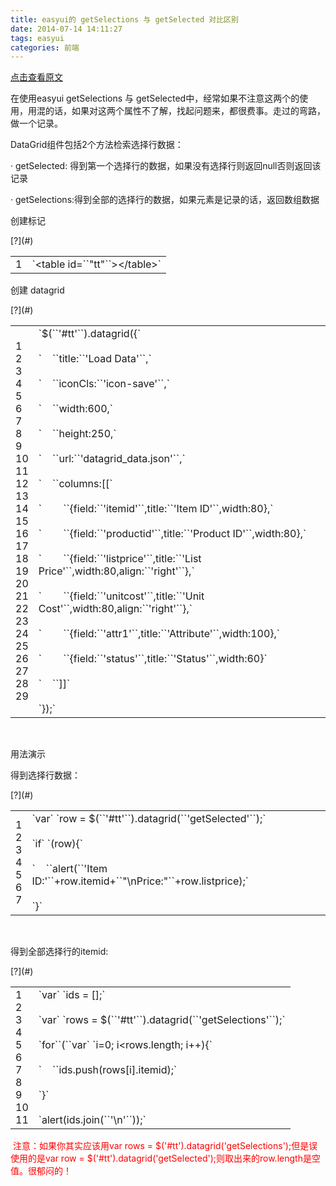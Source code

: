 ```yaml
---
title: easyui的 getSelections 与 getSelected 对比区别
date: 2014-07-14 14:11:27
tags: easyui
categories: 前端
---
```

[点击查看原文](https://www.cnblogs.com/bugzone/p/3842624.html)

<!-- more -->

<div id="cnblogs_post_body" class="blogpost-body ">

在使用easyui getSelections 与 getSelected中，经常如果不注意这两个的使用，用混的话，如果对这两个属性不了解，找起问题来，都很费事。走过的弯路，做一个记录。

DataGrid组件包括2个方法检索选择行数据：

·&nbsp;getSelected:&nbsp;得到第一个选择行的数据，如果没有选择行则返回null否则返回该记录

·&nbsp;getSelections:得到全部的选择行的数据，如果元素是记录的话，返回数组数据

创建标记

<div class="cnblogs_Highlighter sh-gutter">
<div><div id="highlighter_881797" class="syntaxhighlighter  javascript"><div class="toolbar"><span>[?](#)</span></div><table border="0" cellpadding="0" cellspacing="0"><tbody><tr><td class="gutter"><div class="line number1 index0 alt2">1</div></td><td class="code"><div class="container"><div class="line number1 index0 alt2">`&lt;table id=``"tt"``&gt;&lt;/table&gt;`</div></div></td></tr></tbody></table></div></div>
</div>

创建&nbsp;datagrid

<div class="cnblogs_Highlighter sh-gutter">
<div><div id="highlighter_907021" class="syntaxhighlighter  javascript"><div class="toolbar"><span>[?](#)</span></div><table border="0" cellpadding="0" cellspacing="0"><tbody><tr><td class="gutter"><div class="line number1 index0 alt2">1</div><div class="line number2 index1 alt1">2</div><div class="line number3 index2 alt2">3</div><div class="line number4 index3 alt1">4</div><div class="line number5 index4 alt2">5</div><div class="line number6 index5 alt1">6</div><div class="line number7 index6 alt2">7</div><div class="line number8 index7 alt1">8</div><div class="line number9 index8 alt2">9</div><div class="line number10 index9 alt1">10</div><div class="line number11 index10 alt2">11</div><div class="line number12 index11 alt1">12</div><div class="line number13 index12 alt2">13</div><div class="line number14 index13 alt1">14</div><div class="line number15 index14 alt2">15</div><div class="line number16 index15 alt1">16</div><div class="line number17 index16 alt2">17</div><div class="line number18 index17 alt1">18</div><div class="line number19 index18 alt2">19</div><div class="line number20 index19 alt1">20</div><div class="line number21 index20 alt2">21</div><div class="line number22 index21 alt1">22</div><div class="line number23 index22 alt2">23</div><div class="line number24 index23 alt1">24</div><div class="line number25 index24 alt2">25</div><div class="line number26 index25 alt1">26</div><div class="line number27 index26 alt2">27</div><div class="line number28 index27 alt1">28</div><div class="line number29 index28 alt2">29</div></td><td class="code"><div class="container"><div class="line number1 index0 alt2">`$(``'#tt'``).datagrid({`</div><div class="line number2 index1 alt1">&nbsp;</div><div class="line number3 index2 alt2">`&nbsp;&nbsp;&nbsp;&nbsp;``title:``'Load Data'``,`</div><div class="line number4 index3 alt1">&nbsp;</div><div class="line number5 index4 alt2">`&nbsp;&nbsp;&nbsp;&nbsp;``iconCls:``'icon-save'``,`</div><div class="line number6 index5 alt1">&nbsp;</div><div class="line number7 index6 alt2">`&nbsp;&nbsp;&nbsp;&nbsp;``width:600,`</div><div class="line number8 index7 alt1">&nbsp;</div><div class="line number9 index8 alt2">`&nbsp;&nbsp;&nbsp;&nbsp;``height:250,`</div><div class="line number10 index9 alt1">&nbsp;</div><div class="line number11 index10 alt2">`&nbsp;&nbsp;&nbsp;&nbsp;``url:``'datagrid_data.json'``,`</div><div class="line number12 index11 alt1">&nbsp;</div><div class="line number13 index12 alt2">`&nbsp;&nbsp;&nbsp;&nbsp;``columns:[[`</div><div class="line number14 index13 alt1">&nbsp;</div><div class="line number15 index14 alt2">`&nbsp;&nbsp;&nbsp;&nbsp;&nbsp;&nbsp;&nbsp;&nbsp;``{field:``'itemid'``,title:``'Item ID'``,width:80},`</div><div class="line number16 index15 alt1">&nbsp;</div><div class="line number17 index16 alt2">`&nbsp;&nbsp;&nbsp;&nbsp;&nbsp;&nbsp;&nbsp;&nbsp;``{field:``'productid'``,title:``'Product ID'``,width:80},`</div><div class="line number18 index17 alt1">&nbsp;</div><div class="line number19 index18 alt2">`&nbsp;&nbsp;&nbsp;&nbsp;&nbsp;&nbsp;&nbsp;&nbsp;``{field:``'listprice'``,title:``'List Price'``,width:80,align:``'right'``},`</div><div class="line number20 index19 alt1">&nbsp;</div><div class="line number21 index20 alt2">`&nbsp;&nbsp;&nbsp;&nbsp;&nbsp;&nbsp;&nbsp;&nbsp;``{field:``'unitcost'``,title:``'Unit Cost'``,width:80,align:``'right'``},`</div><div class="line number22 index21 alt1">&nbsp;</div><div class="line number23 index22 alt2">`&nbsp;&nbsp;&nbsp;&nbsp;&nbsp;&nbsp;&nbsp;&nbsp;``{field:``'attr1'``,title:``'Attribute'``,width:100},`</div><div class="line number24 index23 alt1">&nbsp;</div><div class="line number25 index24 alt2">`&nbsp;&nbsp;&nbsp;&nbsp;&nbsp;&nbsp;&nbsp;&nbsp;``{field:``'status'``,title:``'Status'``,width:60}`</div><div class="line number26 index25 alt1">&nbsp;</div><div class="line number27 index26 alt2">`&nbsp;&nbsp;&nbsp;&nbsp;``]]`</div><div class="line number28 index27 alt1">&nbsp;</div><div class="line number29 index28 alt2">`});`</div></div></td></tr></tbody></table></div></div>
</div>

&nbsp;

用法演示

得到选择行数据：

<div class="cnblogs_Highlighter sh-gutter">
<div><div id="highlighter_692770" class="syntaxhighlighter  javascript"><div class="toolbar"><span>[?](#)</span></div><table border="0" cellpadding="0" cellspacing="0"><tbody><tr><td class="gutter"><div class="line number1 index0 alt2">1</div><div class="line number2 index1 alt1">2</div><div class="line number3 index2 alt2">3</div><div class="line number4 index3 alt1">4</div><div class="line number5 index4 alt2">5</div><div class="line number6 index5 alt1">6</div><div class="line number7 index6 alt2">7</div></td><td class="code"><div class="container"><div class="line number1 index0 alt2">`var` `row = $(``'#tt'``).datagrid(``'getSelected'``);`</div><div class="line number2 index1 alt1">&nbsp;</div><div class="line number3 index2 alt2">`if` `(row){`</div><div class="line number4 index3 alt1">&nbsp;</div><div class="line number5 index4 alt2">`&nbsp;&nbsp;&nbsp;&nbsp;``alert(``'Item ID:'``+row.itemid+``"\nPrice:"``+row.listprice);`</div><div class="line number6 index5 alt1">&nbsp;</div><div class="line number7 index6 alt2">`}`</div></div></td></tr></tbody></table></div></div>
</div>

&nbsp;

得到全部选择行的itemid:

<div class="cnblogs_Highlighter sh-gutter">
<div><div id="highlighter_805308" class="syntaxhighlighter  javascript"><div class="toolbar"><span>[?](#)</span></div><table border="0" cellpadding="0" cellspacing="0"><tbody><tr><td class="gutter"><div class="line number1 index0 alt2">1</div><div class="line number2 index1 alt1">2</div><div class="line number3 index2 alt2">3</div><div class="line number4 index3 alt1">4</div><div class="line number5 index4 alt2">5</div><div class="line number6 index5 alt1">6</div><div class="line number7 index6 alt2">7</div><div class="line number8 index7 alt1">8</div><div class="line number9 index8 alt2">9</div><div class="line number10 index9 alt1">10</div><div class="line number11 index10 alt2">11</div></td><td class="code"><div class="container"><div class="line number1 index0 alt2">`var` `ids = [];`</div><div class="line number2 index1 alt1">&nbsp;</div><div class="line number3 index2 alt2">`var` `rows = $(``'#tt'``).datagrid(``'getSelections'``);`</div><div class="line number4 index3 alt1">&nbsp;</div><div class="line number5 index4 alt2">`for``(``var` `i=0; i&lt;rows.length; i++){`</div><div class="line number6 index5 alt1">&nbsp;</div><div class="line number7 index6 alt2">`&nbsp;&nbsp;&nbsp;&nbsp;``ids.push(rows[i].itemid);`</div><div class="line number8 index7 alt1">&nbsp;</div><div class="line number9 index8 alt2">`}`</div><div class="line number10 index9 alt1">&nbsp;</div><div class="line number11 index10 alt2">`alert(ids.join(``'\n'``));`</div></div></td></tr></tbody></table></div></div>
</div>

<span style="color: #ff0000;">&nbsp;注意：如果你其实应该用var rows = $('#tt').datagrid('getSelections');但是误使用的是var row = $('#tt').datagrid('getSelected');则取出来的row.length是空值。很郁闷的！</span>

</div>